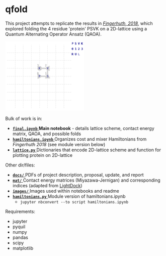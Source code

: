# qfold

This project attempts to replicate the results in [*Fingerhuth, 2018*](https://arxiv.org/pdf/1810.13411.pdf), which explored folding the 4 residue 'protein' PSVK on a 2D-lattice using a Quantum Alternating Operator Ansatz (QAOA).

<img src="images/psvk.png" alt="PSVK" width="250"/>

Bulk of work is in:
- [**`final.ipynb`** ](https://github.com/slongwell/qfold/blob/master/final.ipynb) **Main notebook** - details lattice scheme, contact energy matrix, QAOA, and possible folds
- [**`hamiltonians.ipynb`** ](https://github.com/slongwell/qfold/blob/master/hamiltonians.ipynb) Organizes cost and mixer Hamiltonians from _Fingerhuth 2018_ (see module version below)
- [**`lattice.py`** ](https://github.com/slongwell/qfold/blob/master/lattice.py) Dictionaries that encode 2D-lattice scheme and function for plotting protein on 2D-lattice

Other dir/files:
- [**`docs/`** ](https://github.com/slongwell/qfold/tree/master/docs) PDFs of project description, proposal, update, and report
- [**`mat/`** ](https://github.com/slongwell/qfold/tree/master/mat) Contact energy matrices (Miyazawa-Jernigan) and corresponding indices (adapted from [LightDock](https://github.com/brianjimenez/lightdock/blob/master/docs/README.md))
- [**`images/`** ](https://github.com/slongwell/qfold/tree/master/images) Images used within notebooks and readme
- [**`hamiltonians.py`** ](https://github.com/slongwell/qfold/blob/master/hamiltonians.py) Module version of hamiltonians.ipynb
  - `jupyter nbconvert --to script hamiltonians.ipynb`


Requirements:
- jupyter
- pyquil
- numpy
- pandas
- scipy
- matplotlib
